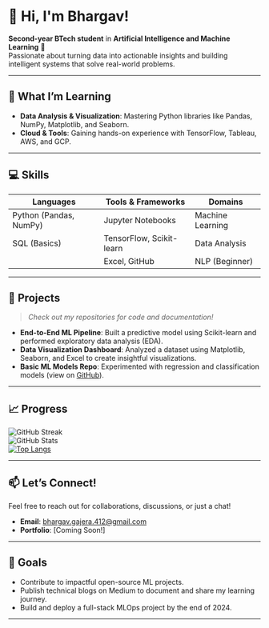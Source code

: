 <!-- Place this at the top of your README.md -->
<!-- ![GitHub Banner](https://user-images.githubusercontent.com/12345678/123456789-01234567-8a1b-4a1c-9d3e-5f6a7b8c9d0e.png) --> <!-- Add a banner image if you like -->

# 👋 Hi, I'm Bhargav!  
**Second-year BTech student** in **Artificial Intelligence and Machine Learning** 🤖  
Passionate about turning data into actionable insights and building intelligent systems that solve real-world problems.

---

## 🌱 **What I’m Learning**  
- **Data Analysis & Visualization**: Mastering Python libraries like Pandas, NumPy, Matplotlib, and Seaborn.  
- **Cloud & Tools**: Gaining hands-on experience with TensorFlow, Tableau, AWS, and GCP.  

---

## 💻 **Skills**  

| **Languages**          | **Tools & Frameworks**   | **Domains**              |
|-------------------------|--------------------------|--------------------------|
| Python (Pandas, NumPy)  | Jupyter Notebooks        | Machine Learning         |
| SQL (Basics)            | TensorFlow, Scikit-learn | Data Analysis            |
|                         | Excel, GitHub            | NLP (Beginner)           |

---

## 🚀 **Projects**  
> *Check out my repositories for code and documentation!*  

- **End-to-End ML Pipeline**: Built a predictive model using Scikit-learn and performed exploratory data analysis (EDA).  
- **Data Visualization Dashboard**: Analyzed a dataset using Matplotlib, Seaborn, and Excel to create insightful visualizations.  
- **Basic ML Models Repo**: Experimented with regression and classification models (view on [GitHub](https://github.com/Bhargavvv412)).  

---

## 📈 **Progress**  
![GitHub Streak](https://github-readme-streak-stats.herokuapp.com/?user=Bhargavvv412&theme=dark)  
![GitHub Stats](https://github-readme-stats.vercel.app/api?username=Bhargavvv412&show_icons=true&theme=radical)  
[![Top Langs](https://github-readme-stats.vercel.app/api/top-langs/?username=Bhargavvv412&layout=pie)](https://github.com/Bhargavvv412/github-readme-stats)

---

## 📫 **Let’s Connect!**  
Feel free to reach out for collaborations, discussions, or just a chat!  
- **Email**: bhargav.gajera.412@gmail.com  
- **Portfolio**: [Coming Soon!]  

---

## 🌟 **Goals**  
- Contribute to impactful open-source ML projects.  
- Publish technical blogs on Medium to document and share my learning journey.  
- Build and deploy a full-stack MLOps project by the end of 2024.  

---
